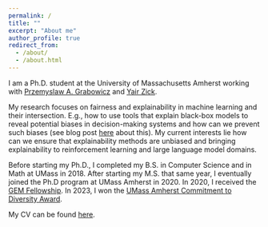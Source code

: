 ```yaml
---
permalink: /
title: ""
excerpt: "About me"
author_profile: true
redirect_from: 
  - /about/
  - /about.html
---
```


I am a Ph.D. student at the University of Massachusetts Amherst working with [Przemyslaw A. Grabowicz](https://www.cics.umass.edu/people/grabowicz-przemek) and [Yair Zick](https://people.umass.edu/yzick/).

My research focuses on fairness and explainability in machine learning and their intersection. E.g., how to use tools that explain black-box models to reveal potential biases in decision-making systems and how can we prevent such biases (see blog post [here](https://groups.cs.umass.edu/equate-ml/2022/04/07/how-to-train-models-that-do-not-propagate-discrimination/) about this). My current interests lie how can we ensure that explainability methods are unbiased and bringing explainability to reinforcement learning and large language model domains. 

Before starting my Ph.D., I completed my B.S. in Computer Science and in Math at UMass in 2018. After starting my M.S. that same year, I eventually joined the Ph.D program at UMass Amherst in 2020. In 2020, I received the [GEM Fellowship](https://www.gemfellowship.org/gem-fellowship-program/). In 2023, I won the [UMass Amherst Commitment to Diversity Award](https://www.cics.umass.edu/news/nicholas-perello-18-be-honored-umass-amherst-commencement-commitment-diversity-award).

My CV can be found [here](https://nperello.github.io/files/nperello_cv.pdf).
